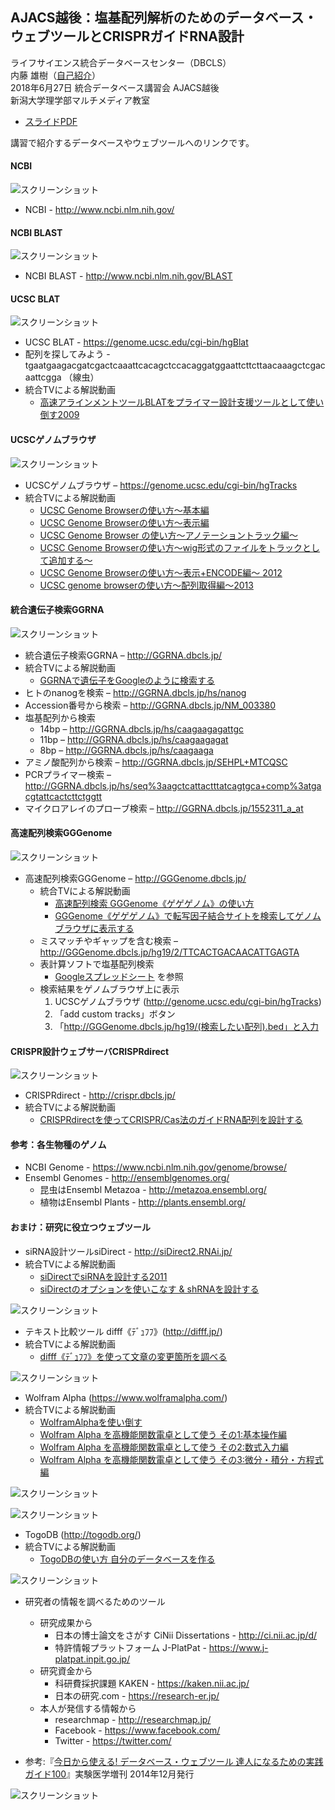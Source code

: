 AJACS越後：塩基配列解析のためのデータベース・ウェブツールとCRISPRガイドRNA設計
---------------

ライフサイエンス統合データベースセンター（DBCLS）  
内藤 雄樹（[自己紹介](http://researchmap.jp/meso_cacase/)）  
2018年6月27日 統合データベース講習会 AJACS越後  
新潟大学理学部マルチメディア教室

  - [スライドPDF](AJACS69_04_naito.pdf)

講習で紹介するデータベースやウェブツールへのリンクです。

#### NCBI ####

![スクリーンショット](http://data.dbcls.jp/~meso/img/ncbi_600.png
"スクリーンショット")

  - NCBI - http://www.ncbi.nlm.nih.gov/

#### NCBI BLAST ####

![スクリーンショット](http://data.dbcls.jp/~meso/img/ncbiblast_600.png
"スクリーンショット")

  - NCBI BLAST - http://www.ncbi.nlm.nih.gov/BLAST

#### UCSC BLAT ####

![スクリーンショット](http://data.dbcls.jp/~meso/img/BLAT.png
"スクリーンショット")

  - UCSC BLAT - https://genome.ucsc.edu/cgi-bin/hgBlat
  - 配列を探してみよう - tgaatgaagacgatcgactcaaattcacagctccacaggatggaattcttcttaacaaagctcgacaattcgga （線虫）
  - 統合TVによる解説動画
    - [高速アラインメントツールBLATをプライマー設計支援ツールとして使い倒す2009](http://togotv.dbcls.jp/ja/20090619.html)

#### UCSCゲノムブラウザ ####

![スクリーンショット](http://data.dbcls.jp/~meso/img/867440539.png
"スクリーンショット")

  - UCSCゲノムブラウザ – https://genome.ucsc.edu/cgi-bin/hgTracks
  - 統合TVによる解説動画
    - [UCSC Genome Browserの使い方〜基本編](http://togotv.dbcls.jp/ja/20091113.html)
    - [UCSC Genome Browserの使い方〜表示編](http://togotv.dbcls.jp/ja/20091126.html)
    - [UCSC Genome Browser の使い方〜アノテーショントラック編〜](http://togotv.dbcls.jp/ja/20100722.html)
    - [UCSC Genome Browserの使い方〜wig形式のファイルをトラックとして追加する〜](http://togotv.dbcls.jp/ja/20120116.html)
    - [UCSC Genome Browserの使い方〜表示+ENCODE編〜 2012](http://togotv.dbcls.jp/ja/20120528.html)
    - [UCSC genome browserの使い方～配列取得編～2013](http://togotv.dbcls.jp/ja/20131113.html)


#### 統合遺伝子検索GGRNA ####

![スクリーンショット](http://data.dbcls.jp/~meso/img/GGRNA.v2.jpg
"スクリーンショット")

  - 統合遺伝子検索GGRNA – http://GGRNA.dbcls.jp/
  - 統合TVによる解説動画
    - [GGRNAで遺伝子をGoogleのように検索する](http://togotv.dbcls.jp/ja/20120124.html)
  - ヒトのnanogを検索 – http://GGRNA.dbcls.jp/hs/nanog
  - Accession番号から検索 –  http://GGRNA.dbcls.jp/NM_003380
  - 塩基配列から検索
    - 14bp – http://GGRNA.dbcls.jp/hs/caagaagagattgc
    - 11bp – http://GGRNA.dbcls.jp/hs/caagaagagat
    - 8bp – http://GGRNA.dbcls.jp/hs/caagaaga
  - アミノ酸配列から検索 – http://GGRNA.dbcls.jp/SEHPL+MTCQSC
  - PCRプライマー検索 – http://GGRNA.dbcls.jp/hs/seq%3aagctcattactttatcagtgca+comp%3atgacgtattcactcttctggtt
  - マイクロアレイのプローブ検索 – http://GGRNA.dbcls.jp/1552311_a_at

#### 高速配列検索GGGenome ####

![スクリーンショット](http://data.dbcls.jp/~meso/img/GGGenome_screen2.png
"スクリーンショット")

- 高速配列検索GGGenome – http://GGGenome.dbcls.jp/
  - 統合TVによる解説動画
    - [高速配列検索 GGGenome《ゲゲゲノム》の使い方](http://togotv.dbcls.jp/ja/20131025.html)
    - [GGGenome《ゲゲゲノム》で転写因子結合サイトを検索してゲノムブラウザに表示する](http://togotv.dbcls.jp/ja/20150721.html)
  - ミスマッチやギャップを含む検索 – http://GGGenome.dbcls.jp/hg19/2/TTCACTGACAACATTGAGTA
  - 表計算ソフトで塩基配列検索
    - [Googleスプレッドシート](https://docs.google.com/spreadsheet/ccc?key=0AqoKv30zqpDbdHJpSFI1SzJOZmxjVkYzUXByMFhrWWc&usp=sharing#gid=0) を参照
  - 検索結果をゲノムブラウザ上に表示
    1. UCSCゲノムブラウザ (http://genome.ucsc.edu/cgi-bin/hgTracks)
    2. 「add custom tracks」ボタン
    3. 「http://GGGenome.dbcls.jp/hg19/(検索したい配列).bed」と入力

#### CRISPR設計ウェブサーバCRISPRdirect ####

![スクリーンショット](http://data.dbcls.jp/~meso/img/CRISPRscreen.png
"スクリーンショット")

  - CRISPRdirect - http://crispr.dbcls.jp/
  - 統合TVによる解説動画
    - [CRISPRdirectを使ってCRISPR/Cas法のガイドRNA配列を設計する](http://togotv.dbcls.jp/ja/20140412.html)

#### 参考：各生物種のゲノム ####

  - NCBI Genome - https://www.ncbi.nlm.nih.gov/genome/browse/
  - Ensembl Genomes - http://ensemblgenomes.org/
    - 昆虫はEnsembl Metazoa - http://metazoa.ensembl.org/
    - 植物はEnsembl Plants - http://plants.ensembl.org/

#### おまけ：研究に役立つウェブツール ####

  - siRNA設計ツールsiDirect - http://siDirect2.RNAi.jp/
  - 統合TVによる解説動画
    - [siDirectでsiRNAを設計する2011](http://togotv.dbcls.jp/ja/20110606.html)
    - [siDirectのオプションを使いこなす & shRNAを設計する](http://togotv.dbcls.jp/ja/20110712.html)

![スクリーンショット](http://data.dbcls.jp/~meso/img/siDirect_top.jpg
"スクリーンショット")

  - テキスト比較ツール difff《ﾃﾞｭﾌﾌ》(http://difff.jp/)
  - 統合TVによる解説動画
    - [difff《ﾃﾞｭﾌﾌ》を使って文章の変更箇所を調べる](http://togotv.dbcls.jp/ja/20130828.html)

![スクリーンショット](http://data.dbcls.jp/~meso/img/difff6.png
"スクリーンショット")

  - Wolfram Alpha (https://www.wolframalpha.com/)
  - 統合TVによる解説動画
    - [WolframAlphaを使い倒す](http://togotv.dbcls.jp/ja/20090626.html)
    - [Wolfram Alpha を高機能関数電卓として使う その1:基本操作編](http://togotv.dbcls.jp/ja/20140404.html)
    - [Wolfram Alpha を高機能関数電卓として使う その2:数式入力編](http://togotv.dbcls.jp/ja/20140604.html)
    - [Wolfram Alpha を高機能関数電卓として使う その3:微分・積分・方程式編](http://togotv.dbcls.jp/ja/20140717.html)

![スクリーンショット](http://data.dbcls.jp/~meso/img/Wolframalpha1.png
"スクリーンショット")

![スクリーンショット](http://data.dbcls.jp/~meso/img/Wolframalpha2.png
"スクリーンショット")

  - TogoDB (http://togodb.org/)
  - 統合TVによる解説動画
    - [TogoDBの使い方 自分のデータベースを作る](http://togotv.dbcls.jp/ja/20100807.html)

![スクリーンショット](http://data.dbcls.jp/~meso/img/TogoDB.png
"スクリーンショット")

  - 研究者の情報を調べるためのツール
    - 研究成果から
      - 日本の博士論文をさがす CiNii Dissertations - http://ci.nii.ac.jp/d/
      - 特許情報プラットフォーム J-PlatPat - https://www.j-platpat.inpit.go.jp/
    - 研究資金から
      - 科研費採択課題 KAKEN - https://kaken.nii.ac.jp/
      - 日本の研究.com - https://research-er.jp/
    - 本人が発信する情報から
      - researchmap - http://researchmap.jp/
      - Facebook - https://www.facebook.com/
      - Twitter - https://twitter.com/

  - 参考:『[今日から使える! データベース・ウェブツール 達人になるための実践ガイド100](https://www.yodosha.co.jp/jikkenigaku/book/9784758103435/)』実験医学増刊 2014年12月発行

![スクリーンショット](http://data.dbcls.jp/~meso/img/B2uOQ3eCIAAFX9A.png
"スクリーンショット")
